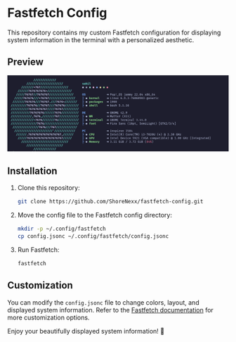 # Fastfetch Config

This repository contains my custom Fastfetch configuration for displaying system information in the terminal with a personalized aesthetic.

## Preview

![Fastfetch Preview](Preview.png)



## Installation

1. Clone this repository:
   ```sh
   git clone https://github.com/ShoreNexx/fastfetch-config.git
   ```
2. Move the config file to the Fastfetch config directory:
   ```sh
   mkdir -p ~/.config/fastfetch
   cp config.jsonc ~/.config/fastfetch/config.jsonc
   ```
3. Run Fastfetch:
   ```sh
   fastfetch
   ```

## Customization

You can modify the `config.jsonc` file to change colors, layout, and displayed system information. Refer to the [Fastfetch documentation](https://github.com/fastfetch-cli/fastfetch) for more customization options.

Enjoy your beautifully displayed system information! 🎉


